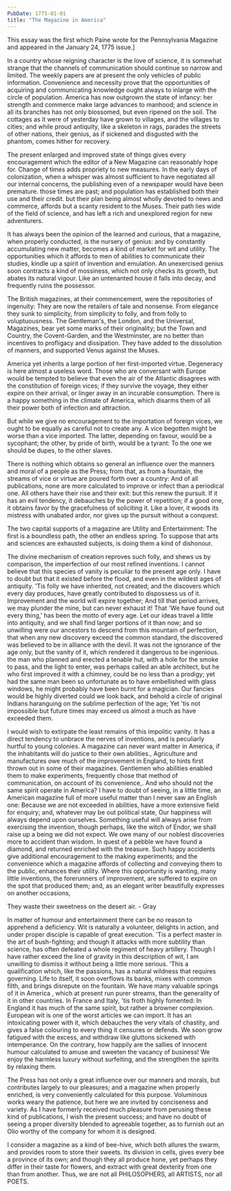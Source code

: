 ```yaml
---
PubDate: 1775-01-01
title: "The Magazine in America"
---
```


   This essay was the first which Paine wrote for the Pennsylvania Magazine
   and appeared in the January 24, 1775 issue.]

   In a country whose reigning character is the love of science, it is
   somewhat strange that the channels of communication should continue so
   narrow and limited. The weekly papers are at present the only vehicles of
   public information. Convenience and necessity prove that the opportunities
   of acquiring and communicating knowledge ought always to inlarge with the
   circle of population. America has now outgrown the state of infancy: her
   strength and commerce make large advances to manhood; and science in all
   its branches has not only blossomed, but even ripened on the soil. The
   cottages as it were of yesterday have grown to villages, and the villages
   to cities; and while proud antiquity, like a skeleton in rags, parades the
   streets of other nations, their genius, as if sickened and disgusted with
   the phantom, comes hither for recovery.

   The present enlarged and improved state of things gives every
   encouragement which the editor of a New Magazine can reasonably hope for.
   Change of times adds propriety to new measures. In the early days of
   colonization, when a whisper was almost sufficient to have negotiated all
   our internal concerns, the publishing even of a newspaper would have been
   premature. those times are past; and population has established both their
   use and their credit. but their plan being almost wholly devoted to news
   and commerce, affords but a scanty resident to the Muses. Their path lies
   wide of the field of science, and has left a rich and unexplored region
   for new adventurers.

   It has always been the opinion of the learned and curious, that a
   magazine, when properly conducted, is the nursery of genius: and by
   constantly accumulating new matter, becomes a kind of market for wit and
   utility. The opportunities which it affords to men of abilities to
   communicate their studies, kindle up a spirit of invention and emulation.
   An unexercised genius soon contracts a kind of mossiness, which not only
   checks its growth, but abates its natural vigour. Like an untenanted house
   it falls into decay, and frequently ruins the possessor.

   The British magazines, at their commencement, were the repositories of
   ingenuity: They are now the retailers of tale and nonsense. From elegance
   they sunk to simplicity, from simplicity to folly, and from folly to
   voluptuousness. The Gentleman's, the London, and the Universal, Magazines,
   bear yet some marks of their originality; but the Town and Country, the
   Covent-Garden, and the Westminster, are no better than incentives to
   profligacy and dissipation. They have added to the dissolution of manners,
   and supported Venus against the Muses.

   America yet inherits a large portion of her first-imported virtue.
   Degeneracy is here almost a useless word. Those who are conversant with
   Europe would be tempted to believe that even the air of the Atlantic
   disagrees with the constitution of foreign vices; if they survive the
   voyage, they either expire on their arrival, or linger away in an
   incurable consumption. There is a happy something in the climate of
   America, which disarms them of all their power both of infection and
   attraction.

   But while we give no encouragement to the importation of foreign vices, we
   ought to be equally as careful not to create any. A vice begotten might be
   worse than a vice imported. The latter, depending on favour, would be a
   sycophant; the other, by pride of birth, would be a tyrant: To the one we
   should be dupes, to the other slaves.

   There is nothing which obtains so general an influence over the manners
   and moral of a people as the Press; from that, as from a fountain, the
   streams of vice or virtue are poured forth over a country: And of all
   publications, none are more calculated to improve or infect than a
   periodical one. All others have their rise and their exit: but this  renew
   the pursuit. If it has an evil tendency, it debauches by the power of
   repetition; if a good one, it obtains favor by the gracefulness of
   soliciting it. Like a lover, it woods its mistress with unabated ardor,
   nor gives up the pursuit without a conquest.

   The two capital supports of a magazine are Utility and Entertainment: The
   first is a boundless path, the other an endless spring. To suppose that
   arts and sciences are exhausted subjects, is doing them a kind of
   dishonour.

   The divine mechanism of creation reproves such folly, and shews us by
   comparison, the imperfection of our most refined inventions.  I cannot
   believe that this species of vanity is peculiar to the present age only. I
   have to doubt but that it existed before the flood, and even in the
   wildest ages of antiquity. 'Tis folly we have inherited, not created; and
   the discovers which every day produces, have greatly contributed to
   dispossess us of it. Improvement and the world will expire together; And
   till that period arrives, we may plunder the mine, but can never exhaust
   it! That 'We have found out every thing,' has been the motto of every age.
   Let our ideas travel a little into antiquity, and we shall find larger
   portions of it than now; and so unwilling were our ancestors to descend
   from this mountain of perfection, that when any new discovery exceed the
   common standard, the discovered was believed to be in alliance with the
   devil. It was not the ignorance of the age only, but the vanity of it,
   which rendered it dangerous to be ingenious. the man who planned and
   erected a tenable hut, with a hole for the smoke to pass, and the light to
   enter, was perhaps called an able architect, but he who first improved it
   with a chimney, could be no less than a prodigy; yet had the same man been
   so unfortunate as to have embellished with glass windows, he might
   probably have been burnt for a magician. Our fancies would be highly
   diverted could we look back, and behold a circle of original Indians
   haranguing on the sublime perfection of the age; Yet 'tis not impossible
   but future times may exceed us almost a much as have exceeded them.

   I would wish to extirpate the least remains of this impolitic vanity. It
   has a direct tendency to unbrace the nerves of inventions, and is
   peculiarly hurtful to young colonies. A magazine can never want matter in
   America, if the inhabitants will do justice to their own abilities.,
   Agriculture and manufactures owe much of the improvement in England, to
   hints first thrown out in some of their magazines. Gentlemen who abilities
   enabled them to make experiments, frequently chose that method of
   communication, on account of its convenience,. And who should not the same
   spirit operate in America? I have to doubt of seeing, in a little time, an
   American magazine full of more useful matter than I never saw an English
   one: Because we are not exceeded in abilities, have a more extensive field
   for enquiry; and, whatever may be out political state, Our happiness will
   always depend upon ourselves.
   Something useful will always arise from exercising the invention, though
   perhaps, like the witch of Endor, we shall raise up a being we did not
   expect. We owe many of our noblest discoveries more to accident than
   wisdom. In quest of a pebble we have found a diamond, and returned
   enriched with the treasure. Such happy accidents give additional
   encouragement to the making experiments; and the convenience which a
   magazine affords of collecting and conveying them to the public, enhances
   their utility. Where this opportunity is wanting, many little inventions,
   the forerunners of improvement, are suffered to expire on the spot that
   produced them; and, as an elegant writer beautifully expresses on another
   occasions,

   They waste their sweetness on the desert air. - Gray

   In matter of humour and entertainment there can be no reason to apprehend
   a deficiency. Wit is naturally a volunteer, delights in action, and under
   proper disciple is capable of great execution. 'Tis a perfect master in
   the art of bush-fighting; and though it attacks with more subtility than
   science, has often defeated a whole regiment of heavy artillery. Though I
   have rather exceed the line of gravity in this description of wit, I am
   unwilling to dismiss it without being a little more serious. 'This a
   qualification which, like the passions, has a natural wildness that
   requires governing. Life to itself, it soon overflows its banks, mixes
   with common filth, and brings disrepute on the fountain. We have many
   valuable springs of it in America , which at present run purer streams,
   than the generality of it in other countries. In France and Italy, 'tis
   froth highly fomented: In England it has much of the same spirit, but
   rather a browner complexion. European wit is one of the worst articles we
   can import. It has an intoxicating power with it, which debauches the very
   vitals of chastity, and gives a false colouring to every thing it censures
   or defends. We soon grow fatigued with the excess, and withdraw like
   gluttons sickened with intemperance. On the contrary, how happily are the
   sallies of innocent humour calculated to amuse and sweeten the vacancy of
   business! We enjoy the harmless luxury without surfeiting, and the
   strengthen the spirits by relaxing them.

   The Press has not only a great influence over our manners and morals, but
   contributes largely to our pleasures; and a magazine when properly
   enriched, is very conveniently calculated for this purpose. Voluminous
   works weary the patience, but here we are invited by conciseness and
   variety. As I have formerly received much pleasure from perusing these
   kind of publications, I wish the present  success; and have no doubt of
   seeing a proper diversity blended to agreeable together, as to furnish out
   an Olio  worthy of the company for whom it is designed.

   I consider a magazine as a kind of bee-hive, which both allures the swarm,
   and provides room to store their sweets. Its division in cells, gives
   every bee a province of its own; and though they all produce hone, yet
   perhaps they differ in their taste for flowers, and extract with great
   dexterity from one than from another. Thus, we are not all PHILOSOPHERS,
   all ARTISTS, nor all POETS.


